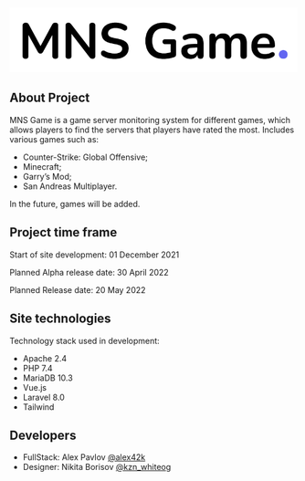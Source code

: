 <p align="center">
  <img src="https://github.com/4haz2k/GSMS/blob/5f1c4eac7e3316cb409d2e285ecf56418c3fc89a/project_logo.png"/>
</p>

## About Project

MNS Game is a game server monitoring system for different games, which allows players to find the servers that players have rated the most. Includes various games such as:

- Counter-Strike: Global Offensive;
- Minecraft;
- Garry’s Mod;
- San Andreas Multiplayer.

In the future, games will be added.

## Project time frame

Start of site development: 01 December 2021

Planned Alpha release date: 30 April 2022

Planned Release date: 20 May 2022

## Site technologies

Technology stack used in development:

- Apache 2.4
- PHP 7.4
- MariaDB 10.3
- Vue.js
- Laravel 8.0
- Tailwind

## Developers

- FullStack: Alex Pavlov [@alex42k](https://t.me/alex42k)
- Designer: Nikita Borisov [@kzn_whiteog](https://t.me/kzn_whiteog)
